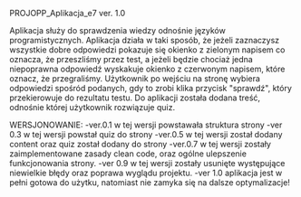 PROJOPP_Aplikacja_e7 ver. 1.0

Aplikacja służy do sprawdzenia wiedzy odnośnie języków programistycznych.
Aplikacja działa w taki sposób, że jeżeli zaznaczysz wszystkie dobre odpowiedzi pokazuje się okienko z zielonym napisem co oznacza, że przeszliśmy przez test, a jeżeli będzie chociaż jedna niepoprawna odpowiedź wyskakuje okienko z czerwonym napisem, które oznacz, że przegraliśmy.
Użytkownik po wejściu na stronę wybiera odpowiedzi spośród podanych, gdy to zrobi klika przycisk "sprawdź", który przekierowuje do rezultatu testu. Do aplikacji została dodana treść, odnośnie której użytkownik rozwiązuje quiz.

WERSJONOWANIE:
-ver.0.1 w tej wersji powstawała struktura strony
-ver 0.3 w tej wersji powstał quiz do strony
-ver.0.5 w tej wersji został dodany content oraz quiz został dodany do strony
-ver.0.7 w tej wersji zostały zaimplementowane zasady clean code, oraz ogólne ulepszenie funkcjonowania strony.
-ver 0.9 w tej wersji zostały usunięte występujące niewielkie błędy oraz poprawa wyglądu projektu.
-ver 1.0 aplikacja jest w pełni gotowa do użytku, natomiast nie zamyka się na dalsze optymalizacje!
